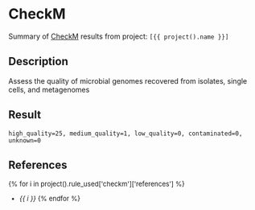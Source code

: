 # CheckM
Summary of [CheckM](https://github.com/Ecogenomics/CheckM) results from project: `[{{ project().name }}]` 

## Description
Assess the quality of microbial genomes recovered from isolates, single cells, and metagenomes

## Result

    high_quality=25, medium_quality=1, low_quality=0, contaminated=0, unknown=0






<style>
  #altair-viz-3c0249e690d34b1cbb0a23ad03baaf6f.vega-embed {
    width: 100%;
    display: flex;
  }

  #altair-viz-3c0249e690d34b1cbb0a23ad03baaf6f.vega-embed details,
  #altair-viz-3c0249e690d34b1cbb0a23ad03baaf6f.vega-embed details summary {
    position: relative;
  }
</style>
<div id="altair-viz-3c0249e690d34b1cbb0a23ad03baaf6f"></div>
<script type="text/javascript">
  var VEGA_DEBUG = (typeof VEGA_DEBUG == "undefined") ? {} : VEGA_DEBUG;
  (function(spec, embedOpt){
    let outputDiv = document.currentScript.previousElementSibling;
    if (outputDiv.id !== "altair-viz-3c0249e690d34b1cbb0a23ad03baaf6f") {
      outputDiv = document.getElementById("altair-viz-3c0249e690d34b1cbb0a23ad03baaf6f");
    }
    const paths = {
      "vega": "https://cdn.jsdelivr.net/npm/vega@5?noext",
      "vega-lib": "https://cdn.jsdelivr.net/npm/vega-lib?noext",
      "vega-lite": "https://cdn.jsdelivr.net/npm/vega-lite@5.16.3?noext",
      "vega-embed": "https://cdn.jsdelivr.net/npm/vega-embed@6?noext",
    };

    function maybeLoadScript(lib, version) {
      var key = `${lib.replace("-", "")}_version`;
      return (VEGA_DEBUG[key] == version) ?
        Promise.resolve(paths[lib]) :
        new Promise(function(resolve, reject) {
          var s = document.createElement('script');
          document.getElementsByTagName("head")[0].appendChild(s);
          s.async = true;
          s.onload = () => {
            VEGA_DEBUG[key] = version;
            return resolve(paths[lib]);
          };
          s.onerror = () => reject(`Error loading script: ${paths[lib]}`);
          s.src = paths[lib];
        });
    }

    function showError(err) {
      outputDiv.innerHTML = `<div class="error" style="color:red;">${err}</div>`;
      throw err;
    }

    function displayChart(vegaEmbed) {
      vegaEmbed(outputDiv, spec, embedOpt)
        .catch(err => showError(`Javascript Error: ${err.message}<br>This usually means there's a typo in your chart specification. See the javascript console for the full traceback.`));
    }

    if(typeof define === "function" && define.amd) {
      requirejs.config({paths});
      require(["vega-embed"], displayChart, err => showError(`Error loading script: ${err.message}`));
    } else {
      maybeLoadScript("vega", "5")
        .then(() => maybeLoadScript("vega-lite", "5.16.3"))
        .then(() => maybeLoadScript("vega-embed", "6"))
        .catch(showError)
        .then(() => displayChart(vegaEmbed));
    }
  })({"config": {"view": {"continuousWidth": 500, "continuousHeight": 500}, "axis": {"labelFontSize": 10, "titleFontSize": 12}, "legend": {"labelFontSize": 10, "titleFontSize": 12}}, "data": {"name": "data-b06ecd19933f70535d57348225771973"}, "mark": {"type": "point", "filled": true, "opacity": 0.8, "size": 100, "stroke": "black", "strokeWidth": 0.5}, "encoding": {"color": {"field": "genome_quality", "type": "nominal"}, "tooltip": [{"field": "genome_id", "type": "nominal"}, {"field": "Completeness", "type": "quantitative"}, {"field": "Contamination", "type": "quantitative"}, {"field": "GC", "type": "quantitative"}, {"field": "GC std", "type": "quantitative"}, {"field": "Genome size", "type": "quantitative"}, {"field": "# ambiguous bases", "type": "quantitative"}, {"field": "# scaffolds", "type": "quantitative"}, {"field": "# contigs", "type": "quantitative"}, {"field": "Longest scaffold", "type": "quantitative"}, {"field": "Longest contig", "type": "quantitative"}, {"field": "N50 (scaffolds)", "type": "quantitative"}, {"field": "N50 (contigs)", "type": "quantitative"}, {"field": "Mean scaffold length", "type": "quantitative"}, {"field": "Mean contig length", "type": "quantitative"}, {"field": "Coding density", "type": "quantitative"}, {"field": "Translation table", "type": "quantitative"}, {"field": "# predicted genes", "type": "quantitative"}, {"field": "genome_quality", "type": "nominal"}], "x": {"field": "Completeness", "scale": {"domain": [97.34042553191487, 100]}, "title": "Completeness (%)", "type": "quantitative"}, "y": {"field": "Contamination", "scale": {"domain": [0, 6.94]}, "title": "Contamination (%)", "type": "quantitative"}}, "$schema": "https://vega.github.io/schema/vega-lite/v5.16.3.json", "datasets": {"data-b06ecd19933f70535d57348225771973": [{"genome_id": "GCF_003931915.1", "Completeness": 100.0, "Contamination": 1.4893617021276595, "GC": 0.7063295616186468, "GC std": 0.0439092988084981, "Genome size": 5824618, "# ambiguous bases": 123, "# scaffolds": 35, "# contigs": 36, "Longest scaffold": 768785, "Longest contig": 768785, "N50 (scaffolds)": 345543, "N50 (contigs)": 345543, "Mean scaffold length": 166417.65714285715, "Mean contig length": 161791.52777777778, "Coding density": 0.8596021232637059, "Translation table": 11, "# predicted genes": 5362, "genome_quality": "high_quality"}, {"genome_id": "GCF_013410345.1", "Completeness": 99.645390070922, "Contamination": 1.8439716312056735, "GC": 0.7247914414760197, "GC std": 0.0, "Genome size": 5783988, "# ambiguous bases": 0, "# scaffolds": 1, "# contigs": 1, "Longest scaffold": 5783988, "Longest contig": 5783988, "N50 (scaffolds)": 5783988, "N50 (contigs)": 5783988, "Mean scaffold length": 5783988.0, "Mean contig length": 5783988.0, "Coding density": 0.87912855282549, "Translation table": 11, "# predicted genes": 5267, "genome_quality": "high_quality"}, {"genome_id": "GCF_016526145.1", "Completeness": 99.46808510638296, "Contamination": 1.4775413711583922, "GC": 0.7029273240831624, "GC std": 0.0332832008963936, "Genome size": 6397171, "# ambiguous bases": 100, "# scaffolds": 34, "# contigs": 35, "Longest scaffold": 979558, "Longest contig": 979558, "N50 (scaffolds)": 454807, "N50 (contigs)": 406614, "Mean scaffold length": 188152.08823529413, "Mean contig length": 182773.45714285717, "Coding density": 0.8722302405235064, "Translation table": 11, "# predicted genes": 5826, "genome_quality": "high_quality"}, {"genome_id": "GCF_007829955.1", "Completeness": 97.34042553191487, "Contamination": 3.882978723404255, "GC": 0.6970017271329593, "GC std": 0.0044569940280547, "Genome size": 6410624, "# ambiguous bases": 0, "# scaffolds": 8, "# contigs": 8, "Longest scaffold": 1972629, "Longest contig": 1972629, "N50 (scaffolds)": 1390797, "N50 (contigs)": 1390797, "Mean scaffold length": 801328.0, "Mean contig length": 801328.0, "Coding density": 0.8865547254058264, "Translation table": 11, "# predicted genes": 5786, "genome_quality": "high_quality"}, {"genome_id": "GCF_014203325.1", "Completeness": 99.46808510638296, "Contamination": 1.536643026004728, "GC": 0.7110368743562213, "GC std": 0.0, "Genome size": 6825909, "# ambiguous bases": 0, "# scaffolds": 1, "# contigs": 1, "Longest scaffold": 6825909, "Longest contig": 6825909, "N50 (scaffolds)": 6825909, "N50 (contigs)": 6825909, "Mean scaffold length": 6825909.0, "Mean contig length": 6825909.0, "Coding density": 0.8612406054636825, "Translation table": 11, "# predicted genes": 5929, "genome_quality": "high_quality"}, {"genome_id": "GCF_012277335.1", "Completeness": 99.88179669030734, "Contamination": 3.050958760178619, "GC": 0.6810451071301798, "GC std": 0.0, "Genome size": 8045912, "# ambiguous bases": 0, "# scaffolds": 1, "# contigs": 1, "Longest scaffold": 8045912, "Longest contig": 8045912, "N50 (scaffolds)": 8045912, "N50 (contigs)": 8045912, "Mean scaffold length": 8045912.0, "Mean contig length": 8045912.0, "Coding density": 0.8422994186364454, "Translation table": 11, "# predicted genes": 7504, "genome_quality": "high_quality"}, {"genome_id": "GCF_008630535.1", "Completeness": 99.43853427895982, "Contamination": 2.624113475177305, "GC": 0.7140299510212214, "GC std": 0.0483380434393586, "Genome size": 7549392, "# ambiguous bases": 0, "# scaffolds": 46, "# contigs": 46, "Longest scaffold": 688257, "Longest contig": 688257, "N50 (scaffolds)": 504440, "N50 (contigs)": 504440, "Mean scaffold length": 164117.21739130435, "Mean contig length": 164117.21739130435, "Coding density": 0.8811830144732185, "Translation table": 11, "# predicted genes": 6830, "genome_quality": "high_quality"}, {"genome_id": "GCF_016859185.1", "Completeness": 100.0, "Contamination": 2.6549776727081693, "GC": 0.7111245450688278, "GC std": 0.0, "Genome size": 8305652, "# ambiguous bases": 0, "# scaffolds": 1, "# contigs": 1, "Longest scaffold": 8305652, "Longest contig": 8305652, "N50 (scaffolds)": 8305652, "N50 (contigs)": 8305652, "Mean scaffold length": 8305652.0, "Mean contig length": 8305652.0, "Coding density": 0.8626696615750334, "Translation table": 11, "# predicted genes": 7407, "genome_quality": "high_quality"}, {"genome_id": "GCF_000062885.1", "Completeness": 100.0, "Contamination": 1.9457578145521408, "GC": 0.7114596048487697, "GC std": 0.0, "Genome size": 8212805, "# ambiguous bases": 0, "# scaffolds": 1, "# contigs": 1, "Longest scaffold": 8212805, "Longest contig": 8212805, "N50 (scaffolds)": 8212805, "N50 (contigs)": 8212805, "Mean scaffold length": 8212805.0, "Mean contig length": 8212805.0, "Coding density": 0.8636916376317226, "Translation table": 11, "# predicted genes": 7279, "genome_quality": "high_quality"}, {"genome_id": "GCF_014203395.1", "Completeness": 99.29078014184395, "Contamination": 4.078014184397163, "GC": 0.6772580746183299, "GC std": 0.0103248041079479, "Genome size": 8541735, "# ambiguous bases": 0, "# scaffolds": 6, "# contigs": 6, "Longest scaffold": 5889697, "Longest contig": 5889697, "N50 (scaffolds)": 5889697, "N50 (contigs)": 5889697, "Mean scaffold length": 1423622.5, "Mean contig length": 1423622.5, "Coding density": 0.8655130368713148, "Translation table": 11, "# predicted genes": 7445, "genome_quality": "high_quality"}, {"genome_id": "GCF_000194155.1", "Completeness": 98.64066193853428, "Contamination": 2.9977672708169165, "GC": 0.6805661874795961, "GC std": 0.0314472022848502, "Genome size": 8581920, "# ambiguous bases": 54144, "# scaffolds": 22, "# contigs": 117, "Longest scaffold": 3851573, "Longest contig": 471503, "N50 (scaffolds)": 2392754, "N50 (contigs)": 163471, "Mean scaffold length": 390087.2727272727, "Mean contig length": 72886.97435897436, "Coding density": 0.8275158705744169, "Translation table": 11, "# predicted genes": 8230, "genome_quality": "high_quality"}, {"genome_id": "GCF_002564065.1", "Completeness": 100.0, "Contamination": 1.9457578145521408, "GC": 0.7114145473027494, "GC std": 0.0, "Genome size": 8230103, "# ambiguous bases": 0, "# scaffolds": 1, "# contigs": 1, "Longest scaffold": 8230103, "Longest contig": 8230103, "N50 (scaffolds)": 8230103, "N50 (contigs)": 8230103, "Mean scaffold length": 8230103.0, "Mean contig length": 8230103.0, "Coding density": 0.8635506748821977, "Translation table": 11, "# predicted genes": 7308, "genome_quality": "high_quality"}, {"genome_id": "GCF_003635025.1", "Completeness": 100.0, "Contamination": 3.1855791962174944, "GC": 0.7038623374794615, "GC std": 0.0012732815388598, "Genome size": 8266186, "# ambiguous bases": 0, "# scaffolds": 2, "# contigs": 2, "Longest scaffold": 8125734, "Longest contig": 8125734, "N50 (scaffolds)": 8125734, "N50 (contigs)": 8125734, "Mean scaffold length": 4133093.0, "Mean contig length": 4133093.0, "Coding density": 0.8751350380937473, "Translation table": 11, "# predicted genes": 7658, "genome_quality": "high_quality"}, {"genome_id": "GCF_014490055.1", "Completeness": 99.52718676122932, "Contamination": 3.245994221171526, "GC": 0.6796706110054318, "GC std": 0.0, "Genome size": 8876435, "# ambiguous bases": 0, "# scaffolds": 1, "# contigs": 1, "Longest scaffold": 8876435, "Longest contig": 8876435, "N50 (scaffolds)": 8876435, "N50 (contigs)": 8876435, "Mean scaffold length": 8876435.0, "Mean contig length": 8876435.0, "Coding density": 0.8446922666588558, "Translation table": 11, "# predicted genes": 8022, "genome_quality": "high_quality"}, {"genome_id": "GCF_002846475.1", "Completeness": 99.52718676122932, "Contamination": 3.245994221171526, "GC": 0.6794950162105907, "GC std": 0.0, "Genome size": 9020646, "# ambiguous bases": 0, "# scaffolds": 1, "# contigs": 1, "Longest scaffold": 9020646, "Longest contig": 9020646, "N50 (scaffolds)": 9020646, "N50 (contigs)": 9020646, "Mean scaffold length": 9020646.0, "Mean contig length": 9020646.0, "Coding density": 0.8479478077290695, "Translation table": 11, "# predicted genes": 8028, "genome_quality": "high_quality"}, {"genome_id": "GCF_014697215.1", "Completeness": 99.88179669030734, "Contamination": 5.9430935494765285, "GC": 0.6792499724193344, "GC std": 0.0089040739990278, "Genome size": 9608180, "# ambiguous bases": 0, "# scaffolds": 3, "# contigs": 3, "Longest scaffold": 9436548, "Longest contig": 9436548, "N50 (scaffolds)": 9436548, "N50 (contigs)": 9436548, "Mean scaffold length": 3202726.6666666665, "Mean contig length": 3202726.6666666665, "Coding density": 0.8417722190883185, "Translation table": 11, "# predicted genes": 9217, "genome_quality": "medium_quality"}, {"genome_id": "GCF_024734405.1", "Completeness": 99.822695035461, "Contamination": 1.536643026004728, "GC": 0.7266721423436433, "GC std": 0.0, "Genome size": 6344421, "# ambiguous bases": 0, "# scaffolds": 1, "# contigs": 1, "Longest scaffold": 6344421, "Longest contig": 6344421, "N50 (scaffolds)": 6344421, "N50 (contigs)": 6344421, "Mean scaffold length": 6344421.0, "Mean contig length": 6344421.0, "Coding density": 0.8752644252328148, "Translation table": 11, "# predicted genes": 5540, "genome_quality": "high_quality"}, {"genome_id": "GCF_018070075.1", "Completeness": 99.822695035461, "Contamination": 2.861833464670344, "GC": 0.6975256232823224, "GC std": 0.0319032695050071, "Genome size": 7167017, "# ambiguous bases": 0, "# scaffolds": 34, "# contigs": 34, "Longest scaffold": 858004, "Longest contig": 858004, "N50 (scaffolds)": 363995, "N50 (contigs)": 363995, "Mean scaffold length": 210794.61764705885, "Mean contig length": 210794.61764705885, "Coding density": 0.8839261857478502, "Translation table": 11, "# predicted genes": 6643, "genome_quality": "high_quality"}, {"genome_id": "GCF_022828475.1", "Completeness": 99.05437352245865, "Contamination": 2.423167848699763, "GC": 0.6947996676695216, "GC std": 0.0, "Genome size": 6878695, "# ambiguous bases": 0, "# scaffolds": 1, "# contigs": 1, "Longest scaffold": 6878695, "Longest contig": 6878695, "N50 (scaffolds)": 6878695, "N50 (contigs)": 6878695, "Mean scaffold length": 6878695.0, "Mean contig length": 6878695.0, "Coding density": 0.8527571000022534, "Translation table": 11, "# predicted genes": 6055, "genome_quality": "high_quality"}, {"genome_id": "GCF_900116135.1", "Completeness": 99.46808510638296, "Contamination": 1.75531914893617, "GC": 0.7077562954321726, "GC std": 0.0373222530498549, "Genome size": 6291299, "# ambiguous bases": 190, "# scaffolds": 22, "# contigs": 24, "Longest scaffold": 1461917, "Longest contig": 1461917, "N50 (scaffolds)": 505605, "N50 (contigs)": 453928, "Mean scaffold length": 285968.13636363635, "Mean contig length": 262129.54166666663, "Coding density": 0.8874002014528319, "Translation table": 11, "# predicted genes": 5631, "genome_quality": "high_quality"}, {"genome_id": "GCF_025643595.1", "Completeness": 99.645390070922, "Contamination": 2.848699763593381, "GC": 0.7170576832060522, "GC std": 0.0, "Genome size": 6562638, "# ambiguous bases": 0, "# scaffolds": 1, "# contigs": 1, "Longest scaffold": 6562638, "Longest contig": 6562638, "N50 (scaffolds)": 6562638, "N50 (contigs)": 6562638, "Mean scaffold length": 6562638.0, "Mean contig length": 6562638.0, "Coding density": 0.882625858686705, "Translation table": 11, "# predicted genes": 6032, "genome_quality": "high_quality"}, {"genome_id": "GCF_022392385.1", "Completeness": 99.645390070922, "Contamination": 1.9457578145521408, "GC": 0.7118386770561067, "GC std": 0.0015522632597943, "Genome size": 8181083, "# ambiguous bases": 10094, "# scaffolds": 2, "# contigs": 15, "Longest scaffold": 5801759, "Longest contig": 1955749, "N50 (scaffolds)": 5801759, "N50 (contigs)": 1073489, "Mean scaffold length": 4090541.5, "Mean contig length": 544732.6, "Coding density": 0.8639395297664135, "Translation table": 11, "# predicted genes": 7263, "genome_quality": "high_quality"}, {"genome_id": "GCF_018141105.1", "Completeness": 99.645390070922, "Contamination": 2.2826372471762544, "GC": 0.710667418576433, "GC std": 0.0, "Genome size": 8243897, "# ambiguous bases": 0, "# scaffolds": 1, "# contigs": 1, "Longest scaffold": 8243897, "Longest contig": 8243897, "N50 (scaffolds)": 8243897, "N50 (contigs)": 8243897, "Mean scaffold length": 8243897.0, "Mean contig length": 8243897.0, "Coding density": 0.8728290758606033, "Translation table": 11, "# predicted genes": 7435, "genome_quality": "high_quality"}, {"genome_id": "GCF_900108315.1", "Completeness": 99.645390070922, "Contamination": 2.724586288416076, "GC": 0.7089549423325838, "GC std": 0.0724139671090498, "Genome size": 7744048, "# ambiguous bases": 4322, "# scaffolds": 27, "# contigs": 33, "Longest scaffold": 1906593, "Longest contig": 1077102, "N50 (scaffolds)": 729242, "N50 (contigs)": 469672, "Mean scaffold length": 286816.5925925926, "Mean contig length": 234537.15151515152, "Coding density": 0.8804439228682467, "Translation table": 11, "# predicted genes": 7185, "genome_quality": "high_quality"}, {"genome_id": "GCF_900112555.1", "Completeness": 99.52718676122932, "Contamination": 2.724586288416076, "GC": 0.7089995844725187, "GC std": 0.038333430857097, "Genome size": 7777251, "# ambiguous bases": 1592, "# scaffolds": 28, "# contigs": 31, "Longest scaffold": 1963067, "Longest contig": 1200418, "N50 (scaffolds)": 406024, "N50 (contigs)": 406024, "Mean scaffold length": 277758.96428571426, "Mean contig length": 250827.70967741936, "Coding density": 0.8810862604280099, "Translation table": 11, "# predicted genes": 7257, "genome_quality": "high_quality"}, {"genome_id": "GCF_900114905.1", "Completeness": 100.0, "Contamination": 3.1855791962174944, "GC": 0.7043312457011255, "GC std": 0.0367099615787713, "Genome size": 8219321, "# ambiguous bases": 600, "# scaffolds": 43, "# contigs": 47, "Longest scaffold": 1889235, "Longest contig": 1001818, "N50 (scaffolds)": 345124, "N50 (contigs)": 343399, "Mean scaffold length": 191147.0, "Mean contig length": 174866.40425531915, "Coding density": 0.8772927836739799, "Translation table": 11, "# predicted genes": 7662, "genome_quality": "high_quality"}]}}, {"mode": "vega-lite"});
</script>



## References

<font size="2">

{% for i in project().rule_used['checkm']['references'] %}
- *{{ i }}*
{% endfor %}

</font>
